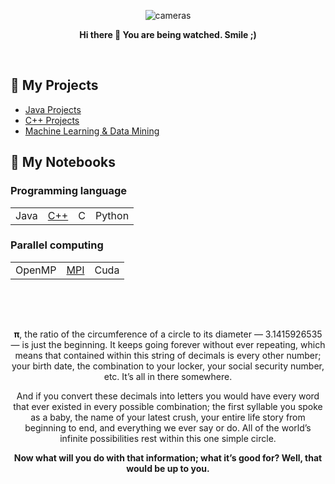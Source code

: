 
<p align="center"> <img src="https://user-images.githubusercontent.com/98553439/229244259-d7908fcb-d55a-40bf-a947-0d1a08c5e529.gif" alt="cameras"/> </p>
<p align="center"><b>Hi there 👋 You are being watched. Smile ;)</b></p>

<br>

## 📝 My Projects
* [Java Projects](https://github.com/Imokfine/Java_Projects)
* [C++ Projects](https://github.com/Imokfine/Cpp_Projects)
* [Machine Learning & Data Mining](https://github.com/Imokfine/ML-DM_Projects)


## 📒 My Notebooks
### Programming language  
|  |  |  |  |
| -------- | -------- | -------- | -------- |
| Java | [C++](https://github.com/Imokfine/CppNotes) | C | Python |  

### Parallel computing  
|  |  |  |
| -------- | -------- | -------- |
| OpenMP | [MPI](https://github.com/Imokfine/MPINotes) | Cuda | 

<br>
<br>

##

<p align="center"> <strong>π</strong>, the ratio of the circumference of a circle to its diameter — 3.1415926535— is just the beginning. It keeps going forever without ever repeating, which means that contained within this string of decimals is every other number; your birth date, the combination to your locker, your social security number, etc. It’s all in there somewhere.</p>

<p align="center">And if you convert these decimals into letters you would have every word that ever existed in every possible combination; the first syllable you spoke as a baby, the name of your latest crush, your entire life story from beginning to end, and everything we ever say or do. All of the world’s infinite possibilities rest within this one simple circle.</p>

<p align="center"><strong>Now what will you do with that information; what it’s good for? Well, that would be up to you.</strong></p>



<!--
**Imokfine/Imokfine** is a ✨ _special_ ✨ repository because its `README.md` (this file) appears on your GitHub profile.

Here are some ideas to get you started:

- 🔭 I’m currently working on ...
- 🌱 I’m currently learning ...
- 👯 I’m looking to collaborate on ...
- 🤔 I’m looking for help with ...
- 💬 Ask me about ...
- 📫 How to reach me: ...
- 😄 Pronouns: ...
- ⚡ Fun fact: ...
<p align="center">🌑🌒🌓🌔🌕🌖🌗🌘🌑</p>
-->
